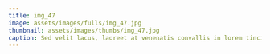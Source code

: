 ```yaml
--- 
title: img_47
image: assets/images/fulls/img_47.jpg 
thumbnail: assets/images/thumbs/img_47.jpg 
caption: Sed velit lacus, laoreet at venenatis convallis in lorem tincidunt. 
--- 
```

